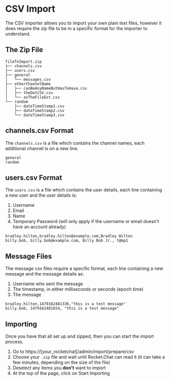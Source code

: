 # CSV Import

The CSV importer allows you to import your own plain text files, however it does require the zip file to be in a specific format for the importer to understand.

## The Zip File
```
fileToImport.zip
├── channels.csv
├── users.csv
├── general
│   └── messages.csv
├── otherChannelName
│   ├── canBeAnyNameButHasToHave.csv
│   ├── theDotCSV.csv
│   └── asTheFileExt.csv
└── random
    ├── dateTimeStamp1.csv
    ├── dateTimeStamp2.csv
    └── dateTimeStamp3.csv
```

## channels.csv Format
The `channels.csv` is a file which contains the channel names, each additional channel is on a new line.
```csv
general
random
```

## users.csv Format
The `users.csv` is a file which contains the user details, each line containing a new user and the user details is:

1. Username
2. Email
3. Name
4. Temporary Password (will only apply if the username or email doesn't have an account already)
```csv
bradley.hilton,bradley.hilton@example.com,Bradley Hilton
billy.bob, billy.bob@example.com, Billy Bob Jr., t@mp1
```

## Message Files
The message csv files require a specific format, each line containing a new message and the message details as:

1. Username who sent the message
2. The timestamp, in either milliseconds or seconds (epoch time)
3. The message
```csv
bradley.hilton,1479162481336,"this is a test message"
billy.bob, 1479162481654, "this is a test message"
```

## Importing
Once you have that all set up and zipped, then you can start the import process.

1. Go to https://[your_rocketchat]/admin/import/prepare/csv
2. Choose your `.zip` file and wait until Rocket.Chat can read it (it can take a few minutes, depending on the size of the file)
3. Deselect any items you **don't** want to import
4. At the top of the page, click on Start Importing

